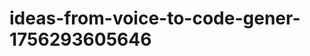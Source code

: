 # ideas-from-voice-to-code-gener-1756293605646
```json [ { "title": "Voice-Driven API Builder", "description": "أداة تتيح للمستخدمين بناء واجهات برمجة التطبيقات (APIs) باستخدام أوامر صوتية، مما يسهل على المطورين إنشاء APIs بسرعة ودون الحاجة لكتابة الكود يدوياً.", "mvp_plan": "استخدام مكتبة التعرف على الصوت لتحويل الأوامر الصوتية إلى مخرجات JSON. إنشاء واجهة بسيطة تسمح للمستخدمين بإدخال تفاصي...
